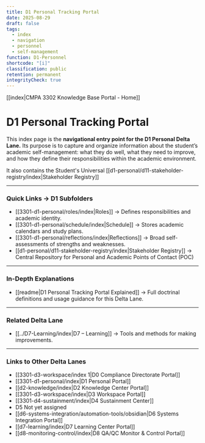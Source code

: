 ```yaml
---
title: D1 Personal Tracking Portal
date: 2025-08-29
draft: false
tags:
  - index
  - navigation
  - personnel
  - self-management
function: D1-Personnel
shortcode: "[i]"
classification: public
retention: permanent
integrityCheck: true
---
```

[[index|CMPA 3302 Knowledge Base Portal - Home]] 
# D1 Personal Tracking Portal  

This index page is the **navigational entry point for the D1 Personal
Delta Lane.** Its purpose is to capture and organize information about the
student’s academic self-management: what they do well, what they need to
improve, and how they define their responsibilities within the academic
environment. 

It also contains the Student's Universal [[d1-personal/d11-stakeholder-registry/index|Stakeholder Registry]]

---
### Quick Links → D1 Subfolders  

- [[3301-d1-personal/roles/index|Roles]] → Defines responsibilities and academic identity.  
- [[3301-d1-personal/schedule/index|Schedule]] → Stores academic calendars and study plans.  
- [[3301-d1-personal/reflections/index|Reflections]] → Broad self-assessments of strengths and weaknesses.  
- [[d1-personal/d11-stakeholder-registry/index|Stakeholder Registry]]  → Central Repository  for Personal and Academic Points of Contact (POC)

---
### In-Depth Explanations  

- [[readme|D1 Personal Tracking Portal Explained]] → Full doctrinal definitions and usage guidance for this Delta Lane.  

---
### Related Delta Lane  

- [[../D7-Learning/index|D7 – Learning]] → Tools and methods for making improvements.

---
### Links to Other Delta Lanes  

- [[3301-d3-workspace/index 1|D0 Compliance Directorate Portal]]
- [[3301-d1-personal/index|D1 Personal Portal]]  
- [[d2-knowledge/index|D2 Knowledge Center Portal]]
- [[3301-d3-workspace/index|D3 Workspace Portal]] 
- [[3301-d4-sustainment/index|D4 Sustainment Center]] 
- D5 Not yet assigned
- [[d6-systems-integration/automation-tools/obsidian|D6 Systems Integration Portal]]  
- [[d7-learning/index|D7 Learning Center Portal]]  
- [[d8-monitoring-control/index|D8 QA/QC Monitor & Control Portal]]  